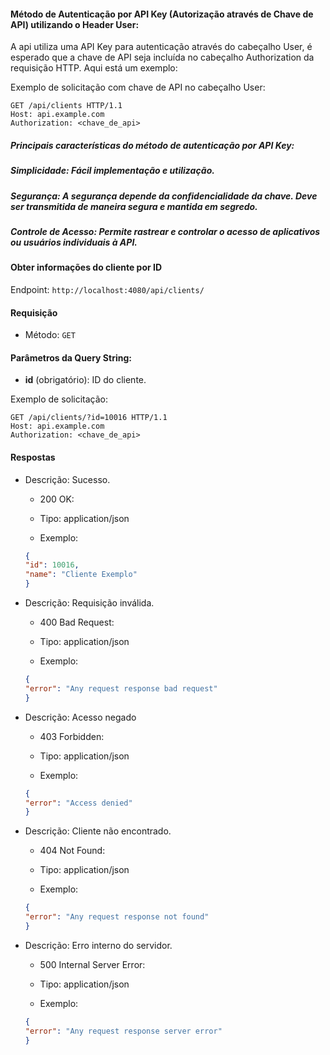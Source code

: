#### Método de Autenticação por API Key (Autorização através de Chave de API) utilizando o Header User:

A api utiliza uma API Key para autenticação através do cabeçalho User, é esperado que a chave de API seja incluída no cabeçalho Authorization da requisição HTTP. Aqui está um exemplo:

Exemplo de solicitação com chave de API no cabeçalho User:
```http
GET /api/clients HTTP/1.1
Host: api.example.com
Authorization: <chave_de_api>
```

##### Principais características do método de autenticação por API Key:

##### Simplicidade: Fácil implementação e utilização.

##### Segurança: A segurança depende da confidencialidade da chave. Deve ser transmitida de maneira segura e mantida em segredo.

##### Controle de Acesso: Permite rastrear e controlar o acesso de aplicativos ou usuários individuais à API.


#### Obter informações do cliente por ID

Endpoint: `http://localhost:4080/api/clients/`

#### Requisição

- Método: `GET`

#### Parâmetros da Query String:

- **id** (obrigatório): ID do cliente.

Exemplo de solicitação:

```http
GET /api/clients/?id=10016 HTTP/1.1
Host: api.example.com
Authorization: <chave_de_api>
```

#### Respostas
   
* Descrição: Sucesso.
    - 200 OK:
    - Tipo: application/json

    - Exemplo:
    ```json
    {
    "id": 10016,
    "name": "Cliente Exemplo"
    }
    ```

* Descrição: Requisição inválida.
    - 400 Bad Request:
    - Tipo: application/json

    - Exemplo:
    ```json
    {
	"error": "Any request response bad request"
    }
    ```

* Descrição: Acesso negado
    - 403 Forbidden:
    - Tipo: application/json

    - Exemplo:
    ```json
    {
	"error": "Access denied"
    }
    ```

* Descrição: Cliente não encontrado.
    - 404 Not Found:
    - Tipo: application/json

    - Exemplo:
    ```json
    {
	"error": "Any request response not found"
    }
    ```
    
* Descrição: Erro interno do servidor.
    - 500 Internal Server Error:
    - Tipo: application/json

    - Exemplo:
    ```json
    {
	"error": "Any request response server error"
    }
    ```
